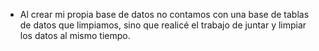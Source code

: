 + Al crear mi propia base de datos no contamos con una base de tablas de datos que limpiamos, sino que realicé el trabajo de juntar y limpiar los datos al mismo tiempo.